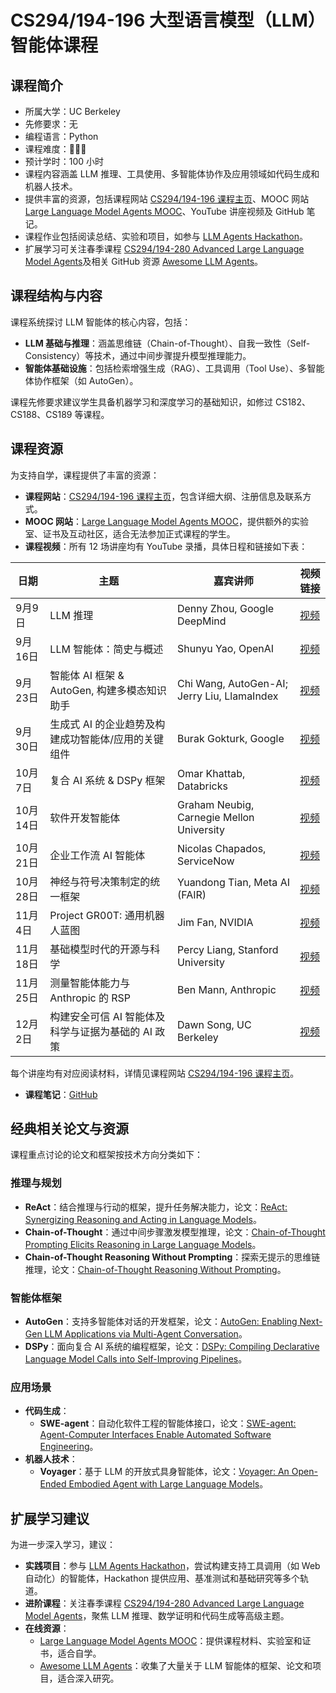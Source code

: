 # CS294/194-196 大型语言模型（LLM）智能体课程

## 课程简介

- 所属大学：UC Berkeley
- 先修要求：无
- 编程语言：Python
- 课程难度：🌟🌟🌟
- 预计学时：100 小时
- 课程内容涵盖 LLM 推理、工具使用、多智能体协作及应用领域如代码生成和机器人技术。
- 提供丰富的资源，包括课程网站 [CS294/194-196 课程主页](http://rdi.berkeley.edu/llm-agents/f24)、MOOC 网站 [Large Language Model Agents MOOC](https://llmagents-learning.org/f24)、YouTube 讲座视频及 GitHub 笔记。
- 课程作业包括阅读总结、实验和项目，如参与 [LLM Agents Hackathon](http://rdi.berkeley.edu/llm-agents-hackathon/)。
- 扩展学习可关注春季课程 [CS294/194-280 Advanced Large Language Model Agents](http://rdi.berkeley.edu/adv-llm-agents/sp25)及相关 GitHub 资源 [Awesome LLM Agents](https://github.com/kaushikb11/awesome-llm-agents)。

## 课程结构与内容
课程系统探讨 LLM 智能体的核心内容，包括：
- **LLM 基础与推理**：涵盖思维链（Chain-of-Thought）、自我一致性（Self-Consistency）等技术，通过中间步骤提升模型推理能力。
- **智能体基础设施**：包括检索增强生成（RAG）、工具调用（Tool Use）、多智能体协作框架（如 AutoGen）。

课程先修要求建议学生具备机器学习和深度学习的基础知识，如修过 CS182、CS188、CS189 等课程。

## 课程资源
为支持自学，课程提供了丰富的资源：
- **课程网站**：[CS294/194-196 课程主页](http://rdi.berkeley.edu/llm-agents/f24)，包含详细大纲、注册信息及联系方式。
- **MOOC 网站**：[Large Language Model Agents MOOC](https://llmagents-learning.org/f24)，提供额外的实验室、证书及互动社区，适合无法参加正式课程的学生。
- **课程视频**：所有 12 场讲座均有 YouTube 录播，具体日程和链接如下表：

| 日期       | 主题                                               | 嘉宾讲师                            | 视频链接                                        |
|------------|----------------------------------------------------|-------------------------------------|-------------------------------------------------|
| 9月9日     | LLM 推理                                           | Denny Zhou, Google DeepMind         | [视频](https://www.youtube.com/live/QL-FS_Zcmyo) |
| 9月16日    | LLM 智能体：简史与概述                             | Shunyu Yao, OpenAI                  | [视频](https://www.youtube.com/watch?v=RM6ZArd2nVc) |
| 9月23日    | 智能体 AI 框架 & AutoGen, 构建多模态知识助手       | Chi Wang, AutoGen-AI; Jerry Liu, LlamaIndex | [视频](https://www.youtube.com/live/OOdtmCMSOo4) |
| 9月30日    | 生成式 AI 的企业趋势及构建成功智能体/应用的关键组件 | Burak Gokturk, Google               | [视频](https://www.youtube.com/live/Sy1psHS3w3I) |
| 10月7日    | 复合 AI 系统 & DSPy 框架                           | Omar Khattab, Databricks            | [视频](https://www.youtube.com/live/JEMYuzrKLUw) |
| 10月14日   | 软件开发智能体                                     | Graham Neubig, Carnegie Mellon University | [视频](https://www.youtube.com/live/f9L9Fkq-8K4) |
| 10月21日   | 企业工作流 AI 智能体                               | Nicolas Chapados, ServiceNow        | [视频](https://www.youtube.com/live/-yf-e-9FvOc) |
| 10月28日   | 神经与符号决策制定的统一框架                       | Yuandong Tian, Meta AI (FAIR)       | [视频](https://www.youtube.com/live/wm9-7VBpdEo) |
| 11月4日    | Project GR00T: 通用机器人蓝图                      | Jim Fan, NVIDIA                     | [视频](https://www.youtube.com/live/Qhxr0uVT2zs) |
| 11月18日   | 基础模型时代的开源与科学                           | Percy Liang, Stanford University    | [视频](https://www.youtube.com/live/f3KKx9LWntQ) |
| 11月25日   | 测量智能体能力与 Anthropic 的 RSP                  | Ben Mann, Anthropic                 | [视频](https://www.youtube.com/live/6y2AnWol7oo) |
| 12月2日    | 构建安全可信 AI 智能体及科学与证据为基础的 AI 政策 | Dawn Song, UC Berkeley              | [视频](https://www.youtube.com/live/QAgR4uQ15rc) |

每个讲座均有对应阅读材料，详情见课程网站 [CS294/194-196 课程主页](http://rdi.berkeley.edu/llm-agents/f24#syllabus)。

- **课程笔记**：[GitHub](https://github.com/rajdeepmondaldotcom/CS294_LLM_Agents_Notes_Fall2024)

## 经典相关论文与资源

课程重点讨论的论文和框架按技术方向分类如下：

### 推理与规划

- **ReAct**：结合推理与行动的框架，提升任务解决能力，论文：[ReAct: Synergizing Reasoning and Acting in Language Models](https://arxiv.org/abs/2210.03629)。
- **Chain-of-Thought**：通过中间步骤激发模型推理，论文：[Chain-of-Thought Prompting Elicits Reasoning in Large Language Models](https://arxiv.org/abs/2201.11903)。
- **Chain-of-Thought Reasoning Without Prompting**：探索无提示的思维链推理，论文：[Chain-of-Thought Reasoning Without Prompting](https://arxiv.org/abs/2402.10200)。

### 智能体框架
- **AutoGen**：支持多智能体对话的开发框架，论文：[AutoGen: Enabling Next-Gen LLM Applications via Multi-Agent Conversation](https://arxiv.org/abs/2308.08155)。
- **DSPy**：面向复合 AI 系统的编程框架，论文：[DSPy: Compiling Declarative Language Model Calls into Self-Improving Pipelines](https://arxiv.org/abs/2310.03714)。

### 应用场景
- **代码生成**：
  - **SWE-agent**：自动化软件工程的智能体接口，论文：[SWE-agent: Agent-Computer Interfaces Enable Automated Software Engineering](https://arxiv.org/abs/2402.01030)。
- **机器人技术**：
  - **Voyager**：基于 LLM 的开放式具身智能体，论文：[Voyager: An Open-Ended Embodied Agent with Large Language Models](https://arxiv.org/abs/2305.16291)。


## 扩展学习建议
为进一步深入学习，建议：
- **实践项目**：参与 [LLM Agents Hackathon](http://rdi.berkeley.edu/llm-agents-hackathon/)，尝试构建支持工具调用（如 Web 自动化）的智能体，Hackathon 提供应用、基准测试和基础研究等多个轨道。
- **进阶课程**：关注春季课程 [CS294/194-280 Advanced Large Language Model Agents](http://rdi.berkeley.edu/adv-llm-agents/sp25)，聚焦 LLM 推理、数学证明和代码生成等高级主题。
- **在线资源**：
  - [Large Language Model Agents MOOC](https://llmagents-learning.org/f24)：提供课程材料、实验室和证书，适合自学。
  - [Awesome LLM Agents](https://github.com/kaushikb11/awesome-llm-agents)：收集了大量关于 LLM 智能体的框架、论文和项目，适合深入研究。